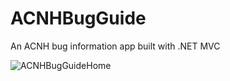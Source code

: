 # ACNHBugGuide
An ACNH bug information app built with .NET MVC

![ACNHBugGuideHome](https://user-images.githubusercontent.com/110064473/227408141-ad75780c-e48b-4cd6-8ddb-64261fa42368.JPG)